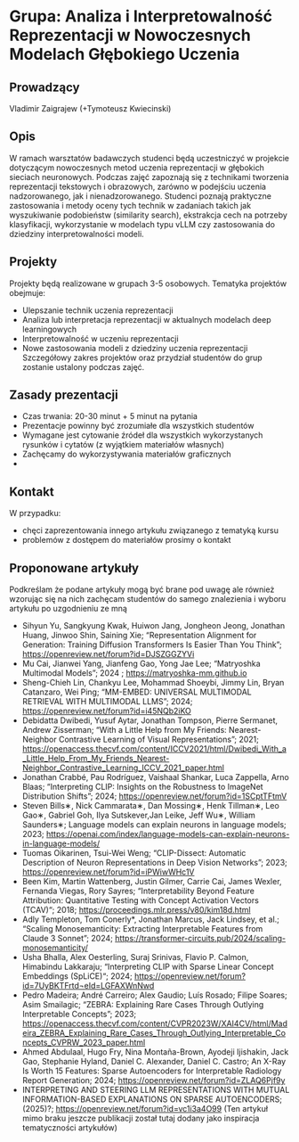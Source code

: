 # Grupa: Analiza i Interpretowalność Reprezentacji w Nowoczesnych Modelach Głębokiego Uczenia

## Prowadzący
Vladimir Zaigrajew (+Tymoteusz Kwiecinski)

## Opis
W ramach warsztatów badawczych studenci będą uczestniczyć w projekcie dotyczącym nowoczesnych metod uczenia reprezentacji w głębokich sieciach neuronowych. Podczas zajęć zapoznają się z technikami tworzenia reprezentacji tekstowych i obrazowych, zarówno w podejściu uczenia nadzorowanego, jak i nienadzorowanego. Studenci poznają praktyczne zastosowania i metody oceny tych technik w zadaniach takich jak wyszukiwanie podobieństw (similarity search), ekstrakcja cech na potrzeby klasyfikacji, wykorzystanie w modelach typu vLLM czy zastosowania do dziedziny interpretowalności modeli.

## Projekty
Projekty będą realizowane w grupach 3-5 osobowych. Tematyka projektów obejmuje:
* Ulepszanie technik uczenia reprezentacji
* Analiza lub interpretacja reprezentacji w aktualnych modelach deep learningowych
* Interpretowalność w uczeniu reprezentacji
* Nowe zastosowania modeli z dziedziny uczenia reprezentacji
Szczegółowy zakres projektów oraz przydział studentów do grup zostanie ustalony podczas zajęć.

## Zasady prezentacji
* Czas trwania: 20-30 minut + 5 minut na pytania
* Prezentacje powinny być zrozumiałe dla wszystkich studentów
* Wymagane jest cytowanie źródeł dla wszystkich wykorzystanych rysunków i cytatów (z wyjątkiem materiałów własnych)
* Zachęcamy do wykorzystywania materiałów graficznych
* 
## Kontakt
W przypadku:
* chęci zaprezentowania innego artykułu związanego z tematyką kursu
* problemów z dostępem do materiałów
prosimy o kontakt

## Proponowane artykuły
Podkreślam że podane artykuły mogą być brane pod uwagę ale również wzorując się na nich zachęcam studentów do samego znalezienia i wyboru artykułu po uzgodnieniu ze mną

- Sihyun Yu, Sangkyung Kwak, Huiwon Jang, Jongheon Jeong, Jonathan Huang, Jinwoo Shin, Saining Xie; “Representation Alignment for Generation: Training Diffusion Transformers Is Easier Than You Think”; https://openreview.net/forum?id=DJSZGGZYVi
- Mu Cai, Jianwei Yang, Jianfeng Gao, Yong Jae Lee; “Matryoshka Multimodal Models”; 2024 ; https://matryoshka-mm.github.io
- Sheng-Chieh Lin, Chankyu Lee, Mohammad Shoeybi, Jimmy Lin, Bryan Catanzaro, Wei Ping; “MM-EMBED: UNIVERSAL MULTIMODAL RETRIEVAL WITH MULTIMODAL LLMS”; 2024; https://openreview.net/forum?id=i45NQb2iKO
- Debidatta Dwibedi, Yusuf Aytar, Jonathan Tompson, Pierre Sermanet, Andrew Zisserman; “With a Little Help from My Friends: Nearest-Neighbor Contrastive Learning of Visual Representations”; 2021; https://openaccess.thecvf.com/content/ICCV2021/html/Dwibedi_With_a_Little_Help_From_My_Friends_Nearest-Neighbor_Contrastive_Learning_ICCV_2021_paper.html
- Jonathan Crabbé, Pau Rodríguez, Vaishaal Shankar, Luca Zappella, Arno Blaas; “Interpreting CLIP: Insights on the Robustness to ImageNet Distribution Shifts”; 2024; https://openreview.net/forum?id=1SCptTFtmV
- Steven Bills∗, Nick Cammarata∗, Dan Mossing∗, Henk Tillman∗, Leo Gao∗, Gabriel Goh, Ilya Sutskever,Jan Leike, Jeff Wu∗, William Saunders∗; Language models can explain neurons in language models; 2023; https://openai.com/index/language-models-can-explain-neurons-in-language-models/
- Tuomas Oikarinen, Tsui-Wei Weng; “CLIP-Dissect: Automatic Description of Neuron Representations in Deep Vision Networks”; 2023; https://openreview.net/forum?id=iPWiwWHc1V
- Been Kim, Martin Wattenberg, Justin Gilmer, Carrie Cai, James Wexler, Fernanda Viegas, Rory Sayres; “Interpretability Beyond Feature Attribution: Quantitative Testing with Concept Activation Vectors (TCAV)“; 2018; https://proceedings.mlr.press/v80/kim18d.html
- Adly Templeton, Tom Conerly*, Jonathan Marcus, Jack Lindsey, et al.; “Scaling Monosemanticity: Extracting Interpretable Features from Claude 3 Sonnet”; 2024; https://transformer-circuits.pub/2024/scaling-monosemanticity/
- Usha Bhalla, Alex Oesterling, Suraj Srinivas, Flavio P. Calmon, Himabindu Lakkaraju; “Interpreting CLIP with Sparse Linear Concept Embeddings (SpLiCE)“; 2024; https://openreview.net/forum?id=7UyBKTFrtd¬eId=LGFAXWnNwd
- Pedro Madeira; André Carreiro; Alex Gaudio; Luís Rosado; Filipe Soares; Asim Smailagic; “ZEBRA: Explaining Rare Cases Through Outlying Interpretable Concepts”; 2023; https://openaccess.thecvf.com/content/CVPR2023W/XAI4CV/html/Madeira_ZEBRA_Explaining_Rare_Cases_Through_Outlying_Interpretable_Concepts_CVPRW_2023_paper.html
- Ahmed Abdulaal, Hugo Fry, Nina Montaña-Brown, Ayodeji Ijishakin, Jack Gao, Stephanie Hyland, Daniel C. Alexander, Daniel C. Castro; An X-Ray Is Worth 15 Features: Sparse Autoencoders for Interpretable Radiology Report Generation; 2024; https://openreview.net/forum?id=ZLAQ6Pjf9y
- INTERPRETING AND STEERING LLM REPRESENTATIONS WITH MUTUAL INFORMATION-BASED EXPLANATIONS ON SPARSE AUTOENCODERS; (2025)?; https://openreview.net/forum?id=vc1i3a4O99 (Ten artykuł mimo braku jeszcze publikacji został tutaj dodany jako inspiracja tematyczności artykułów)
